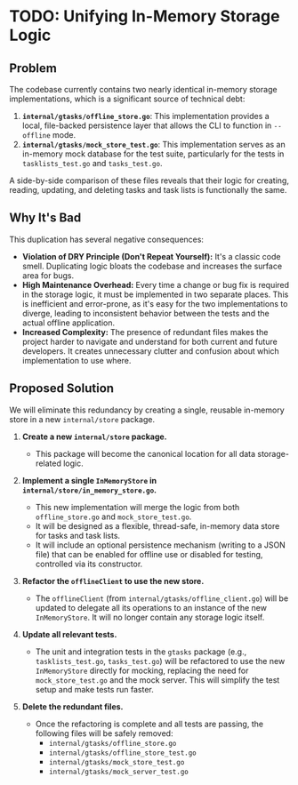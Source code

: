 # TODO: Unifying In-Memory Storage Logic

## Problem

The codebase currently contains two nearly identical in-memory storage implementations, which is a significant source of technical debt:

1.  **`internal/gtasks/offline_store.go`**: This implementation provides a local, file-backed persistence layer that allows the CLI to function in `--offline` mode.
2.  **`internal/gtasks/mock_store_test.go`**: This implementation serves as an in-memory mock database for the test suite, particularly for the tests in `tasklists_test.go` and `tasks_test.go`.

A side-by-side comparison of these files reveals that their logic for creating, reading, updating, and deleting tasks and task lists is functionally the same.

## Why It's Bad

This duplication has several negative consequences:

-   **Violation of DRY Principle (Don't Repeat Yourself):** It's a classic code smell. Duplicating logic bloats the codebase and increases the surface area for bugs.
-   **High Maintenance Overhead:** Every time a change or bug fix is required in the storage logic, it must be implemented in two separate places. This is inefficient and error-prone, as it's easy for the two implementations to diverge, leading to inconsistent behavior between the tests and the actual offline application.
-   **Increased Complexity:** The presence of redundant files makes the project harder to navigate and understand for both current and future developers. It creates unnecessary clutter and confusion about which implementation to use where.

## Proposed Solution

We will eliminate this redundancy by creating a single, reusable in-memory store in a new `internal/store` package.

1.  **Create a new `internal/store` package.**
    *   This package will become the canonical location for all data storage-related logic.

2.  **Implement a single `InMemoryStore` in `internal/store/in_memory_store.go`.**
    *   This new implementation will merge the logic from both `offline_store.go` and `mock_store_test.go`.
    *   It will be designed as a flexible, thread-safe, in-memory data store for tasks and task lists.
    *   It will include an optional persistence mechanism (writing to a JSON file) that can be enabled for offline use or disabled for testing, controlled via its constructor.

3.  **Refactor the `offlineClient` to use the new store.**
    *   The `offlineClient` (from `internal/gtasks/offline_client.go`) will be updated to delegate all its operations to an instance of the new `InMemoryStore`. It will no longer contain any storage logic itself.

4.  **Update all relevant tests.**
    *   The unit and integration tests in the `gtasks` package (e.g., `tasklists_test.go`, `tasks_test.go`) will be refactored to use the new `InMemoryStore` directly for mocking, replacing the need for `mock_store_test.go` and the mock server. This will simplify the test setup and make tests run faster.

5.  **Delete the redundant files.**
    *   Once the refactoring is complete and all tests are passing, the following files will be safely removed:
        *   `internal/gtasks/offline_store.go`
        *   `internal/gtasks/offline_store_test.go`
        *   `internal/gtasks/mock_store_test.go`
        *   `internal/gtasks/mock_server_test.go`
